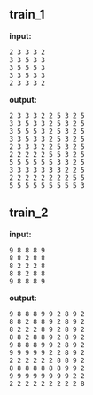 
## train_1

**input:**
```
2 3 3 3 2
3 3 5 3 3
3 5 5 5 3
3 3 5 3 3
2 3 3 3 2
```


**output:**
```
2 3 3 3 2 2 5 3 2 5
3 3 5 3 3 2 5 3 2 5
3 5 5 5 3 2 5 3 2 5
3 3 5 3 3 2 5 3 2 5
2 3 3 3 2 2 5 3 2 5
2 2 2 2 2 5 5 3 2 5
5 5 5 5 5 5 3 3 2 5
3 3 3 3 3 3 3 2 2 5
2 2 2 2 2 2 2 2 5 5
5 5 5 5 5 5 5 5 5 3
```


## train_2

**input:**
```
9 8 8 8 9
8 8 2 8 8
8 2 2 2 8
8 8 2 8 8
9 8 8 8 9
```


**output:**
```
9 8 8 8 9 9 2 8 9 2
8 8 2 8 8 9 2 8 9 2
8 2 2 2 8 9 2 8 9 2
8 8 2 8 8 9 2 8 9 2
9 8 8 8 9 9 2 8 9 2
9 9 9 9 9 2 2 8 9 2
2 2 2 2 2 2 8 8 9 2
8 8 8 8 8 8 8 9 9 2
9 9 9 9 9 9 9 9 2 2
2 2 2 2 2 2 2 2 2 8
```

